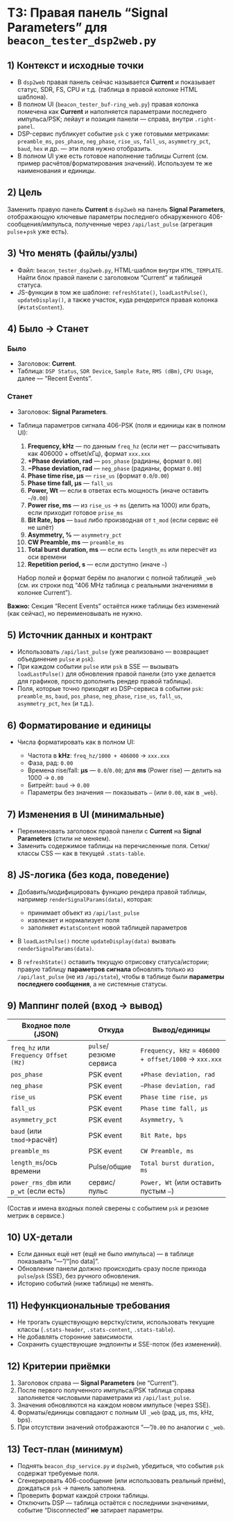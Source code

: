 # ТЗ: Правая панель “Signal Parameters” для `beacon_tester_dsp2web.py`

## 1) Контекст и исходные точки

* В `dsp2web` правая панель сейчас называется **Current** и показывает статус, SDR, FS, CPU и т.д. (таблица в правой колонке HTML шаблона). 
* В полном UI (`beacon_tester_buf-ring_web.py`) правая колонка помечена как **Current** и наполняется параметрами последнего импульса/PSK; лейаут и позиция панели — справа, внутри `.right-panel`. 
* DSP-сервис публикует событие `psk` с уже готовыми метриками: `preamble_ms`, `pos_phase`, `neg_phase`, `rise_us`, `fall_us`, `asymmetry_pct`, `baud`, `hex` и др. — эти поля нужно отобразить. 
* В полном UI уже есть готовое наполнение таблицы Current (см. пример расчётов/форматирования значений). Используем те же наименования и единицы. 

## 2) Цель

Заменить правую панель **Current** в `dsp2web` на панель **Signal Parameters**, отображающую ключевые параметры последнего обнаруженного 406-сообщения/импульса, полученные через `/api/last_pulse` (агрегация `pulse`+`psk` уже есть). 

## 3) Что менять (файлы/узлы)

* Файл: `beacon_tester_dsp2web.py`, HTML-шаблон внутри `HTML_TEMPLATE`. Найти блок правой панели с заголовком “Current” и таблицей статуса. 
* JS-функции в том же шаблоне: `refreshState()`, `loadLastPulse()`, `updateDisplay()`, а также участок, куда рендерится правая колонка (`#statsContent`). 

## 4) Было → Станет

### Было

* Заголовок: **Current**.
* Таблица: `DSP Status`, `SDR Device`, `Sample Rate`, `RMS (dBm)`, `CPU Usage`, далее — “Recent Events”. 

### Станет

* Заголовок: **Signal Parameters**.
* Таблица параметров сигнала 406-PSK (поля и единицы как в полном UI):

  1. **Frequency, kHz** — по данным `freq_hz` (если нет — рассчитывать как 406000 + offset/кГц), формат `xxx.xxx`
  2. **+Phase deviation, rad** — `pos_phase` (радианы, формат `0.00`)
  3. **−Phase deviation, rad** — `neg_phase` (радианы, формат `0.00`)
  4. **Phase time rise, µs** — `rise_us` (формат `0.0`/`0.00`)
  5. **Phase time fall, µs** — `fall_us`
  6. **Power, Wt** — если в ответах есть мощность (иначе оставить `—`/`0.00`)
  7. **Power rise, ms** — из `rise_us` → `ms` (делить на 1000) или брать, если приходит готовое `prise_ms`
  8. **Bit Rate, bps** — `baud` либо производная от `t_mod` (если сервис её не шлёт)
  9. **Asymmetry, %** — `asymmetry_pct`
  10. **CW Preamble, ms** — `preamble_ms`
  11. **Total burst duration, ms** — если есть `length_ms` или пересчёт из оси времени
  12. **Repetition period, s** — если доступно (иначе `—`)

  Набор полей и формат берём по аналогии с полной таблицей `_web` (см. их строки под “406 MHz таблица с реальными значениями в колонке Current”). 

**Важно:** Секция “Recent Events” остаётся ниже таблицы без изменений (как сейчас), но переименовывать не нужно.

## 5) Источник данных и контракт

* Использовать `/api/last_pulse` (уже реализовано — возвращает объединение `pulse` и `psk`). 
* При каждом событии `pulse` или `psk` в SSE — вызывать `loadLastPulse()` для обновления правой панели (это уже делается для графиков, просто дополнить рендер правой таблицы). 
* Поля, которые точно приходят из DSP-сервиса в событии `psk`:
  `preamble_ms`, `baud`, `pos_phase`, `neg_phase`, `rise_us`, `fall_us`, `asymmetry_pct`, `hex` (и т.д.). 

## 6) Форматирование и единицы

* Числа форматировать как в полном UI:

  * Частота в **kHz**: `freq_hz/1000 + 406000` → `xxx.xxx`
  * Фаза, рад: `0.00`
  * Времена rise/fall: **µs** — `0.0`/`0.00`; для **ms** (Power rise) — делить на 1000 → `0.00`
  * Битрейт: `baud` → `0.00`
  * Параметры без значения — показывать `—` (или `0.00`, как в `_web`). 

## 7) Изменения в UI (минимальные)

* Переименовать заголовок правой панели с **Current** на **Signal Parameters** (стили не меняем).
* Заменить содержимое таблицы на перечисленные поля. Сетки/классы CSS — как в текущей `.stats-table`. 

## 8) JS-логика (без кода, поведение)

* Добавить/модифицировать функцию рендера правой таблицы, например `renderSignalParams(data)`, которая:

  * принимает объект из `/api/last_pulse`
  * извлекает и нормализует поля
  * заполняет `#statsContent` новой таблицей параметров
* В `loadLastPulse()` после `updateDisplay(data)` вызвать `renderSignalParams(data)`. 
* В `refreshState()` оставить текущую отрисовку статуса/истории; правую таблицу **параметров сигнала** обновлять только из `/api/last_pulse` (не из `/api/state`), чтобы в таблице были **параметры последнего сообщения**, а не системные статусы.

## 9) Маппинг полей (вход → вывод)

| Входное поле (JSON)                    | Откуда                 | Вывод/единицы                                         |
| -------------------------------------- | ---------------------- | ----------------------------------------------------- |
| `freq_hz` или `Frequency Offset (Hz)`  | `pulse`/резюме сервиса | `Frequency, kHz` = `406000 + offset/1000` → `xxx.xxx` |
| `pos_phase`                            | PSK event              | `+Phase deviation, rad`                               |
| `neg_phase`                            | PSK event              | `−Phase deviation, rad`                               |
| `rise_us`                              | PSK event              | `Phase time rise, µs`                                 |
| `fall_us`                              | PSK event              | `Phase time fall, µs`                                 |
| `asymmetry_pct`                        | PSK event              | `Asymmetry, %`                                        |
| `baud` (или `tmod`→расчёт)             | PSK event              | `Bit Rate, bps`                                       |
| `preamble_ms`                          | PSK event              | `CW Preamble, ms`                                     |
| `length_ms`/ось времени                | Pulse/общие            | `Total burst duration, ms`                            |
| `power_rms_dbm` или `p_wt` (если есть) | сервис/пульс           | `Power, Wt` (или оставить пустым `—`)                 |

(Состав и имена входных полей сверены с событием `psk` и резюме метрик в сервисе.)  

## 10) UX-детали

* Если данных ещё нет (ещё не было импульса) — в таблице показывать “—”/“[no data]”.
* Обновление панели должно происходить сразу после прихода `pulse`/`psk` (SSE), без ручного обновления.
* Историю событий (ниже таблицы) не менять.

## 11) Нефункциональные требования

* Не трогать существующую верстку/стили, использовать текущие классы (`.stats-header`, `.stats-content`, `.stats-table`).
* Не добавлять сторонние зависимости.
* Сохранить существующие эндпоинты и SSE-поток (без изменений).

## 12) Критерии приёмки

1. Заголовок справа — **Signal Parameters** (не “Current”).
2. После первого полученного импульса/PSK таблица справа заполняется числовыми параметрами из `/api/last_pulse`.
3. Значения обновляются на каждом новом импульсе (через SSE).
4. Форматы/единицы совпадают с полным UI `_web` (рад, µs, ms, kHz, bps).
5. При отсутствии значений отображаются “—”/`0.00` по аналогии с `_web`.

## 13) Тест-план (минимум)

* Поднять `beacon_dsp_service.py` и `dsp2web`, убедиться, что события `psk` содержат требуемые поля. 
* Сгенерировать 406-сообщение (или использовать реальный приём), дождаться `psk` → панель заполнена.
* Проверить формат каждой строки таблицы.
* Отключить DSP — таблица остаётся с последними значениями, событие “Disconnected” **не** затирает параметры.

